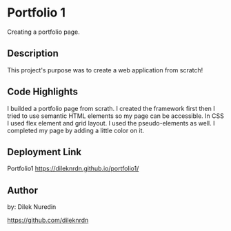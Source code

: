 # Portfolio 1
Creating a portfolio page.

## Description

This project's purpose was to create a web application from scratch!  


## Code Highlights

I builded a portfolio page from scrath. I created the framework first then I tried to use semantic HTML elements so my page can be accessible. 
In CSS I used flex element and grid layout. I used the pseudo-elements as well. I completed my page by adding a little color on it. 

## Deployment Link

Portfolio1 
https://dileknrdn.github.io/portfolio1/

## Author
by: Dilek Nuredin 

https://github.com/dileknrdn 
